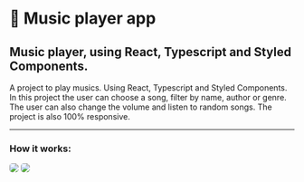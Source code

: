 🎵 Music player app
=========================

## Music player, using React, Typescript and Styled Components.

<p>A project to play musics. Using React, Typescript and Styled Components.
In this project the user can choose a song, filter by name, author or genre. The user can also change the
volume and listen to random songs. The project is also 100% responsive.</p>



---------------------------

### How it works: 

<img  style="border-radius: 5px" src="./screenshots/github/gif1.gif">
<img  style="border-radius: 5px" src="./screenshots/github/gif2.gif">
